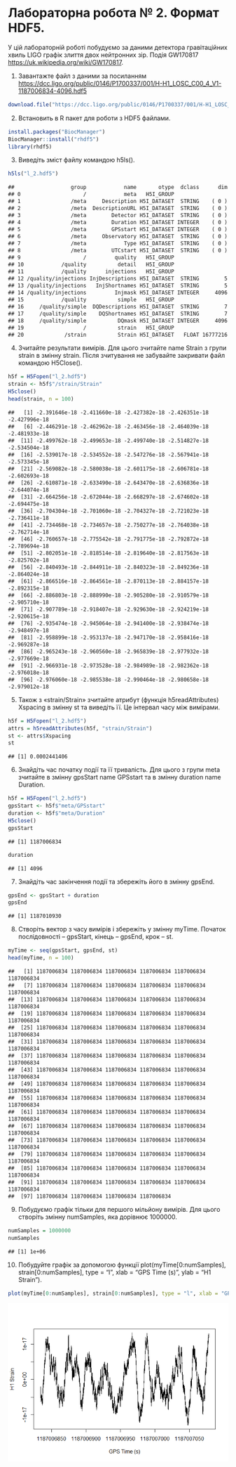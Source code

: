 Лабораторна робота № 2. Формат HDF5.
================

У цій лабораторній роботі побудуємо за даними детектора гравітаційних
хвиль LIGO графік злиття двох нейтронних зір. Подія GW170817
<https://uk.wikipedia.org/wiki/GW170817>.

1.  Завантажте файл з даними за посиланням
    <https://dcc.ligo.org/public/0146/P1700337/001/H-H1_LOSC_C00_4_V1-1187006834-4096.hdf5>

<!-- end list -->

``` r
download.file("https://dcc.ligo.org/public/0146/P1700337/001/H-H1_LOSC_C00_4_V1-1187006834-4096.hdf5","l_2.hdf5", "auto", TRUE,"wb")
```

2.  Встановить в R пакет для роботи з HDF5 файлами.

<!-- end list -->

``` r
install.packages("BiocManager")
BiocManager::install("rhdf5")
library(rhdf5)
```

3.  Виведіть зміст файлу командою
    h5ls().

<!-- end list -->

``` r
h5ls("l_2.hdf5")
```

    ##                  group            name       otype  dclass      dim
    ## 0                    /            meta   H5I_GROUP                 
    ## 1                /meta     Description H5I_DATASET  STRING    ( 0 )
    ## 2                /meta  DescriptionURL H5I_DATASET  STRING    ( 0 )
    ## 3                /meta        Detector H5I_DATASET  STRING    ( 0 )
    ## 4                /meta        Duration H5I_DATASET INTEGER    ( 0 )
    ## 5                /meta        GPSstart H5I_DATASET INTEGER    ( 0 )
    ## 6                /meta     Observatory H5I_DATASET  STRING    ( 0 )
    ## 7                /meta            Type H5I_DATASET  STRING    ( 0 )
    ## 8                /meta        UTCstart H5I_DATASET  STRING    ( 0 )
    ## 9                    /         quality   H5I_GROUP                 
    ## 10            /quality          detail   H5I_GROUP                 
    ## 11            /quality      injections   H5I_GROUP                 
    ## 12 /quality/injections InjDescriptions H5I_DATASET  STRING        5
    ## 13 /quality/injections   InjShortnames H5I_DATASET  STRING        5
    ## 14 /quality/injections         Injmask H5I_DATASET INTEGER     4096
    ## 15            /quality          simple   H5I_GROUP                 
    ## 16     /quality/simple  DQDescriptions H5I_DATASET  STRING        7
    ## 17     /quality/simple    DQShortnames H5I_DATASET  STRING        7
    ## 18     /quality/simple          DQmask H5I_DATASET INTEGER     4096
    ## 19                   /          strain   H5I_GROUP                 
    ## 20             /strain          Strain H5I_DATASET   FLOAT 16777216

4.  Зчитайте результати вимірів. Для цього зчитайте name Strain з групи
    strain в змінну strain. Після зчитування не забувайте закривати файл
    командою H5Close().

<!-- end list -->

``` r
h5f = H5Fopen("l_2.hdf5")
strain <- h5f$"/strain/Strain"
H5close()
head(strain, n = 100)
```

    ##   [1] -2.391646e-18 -2.411660e-18 -2.427382e-18 -2.426351e-18 -2.427996e-18
    ##   [6] -2.446291e-18 -2.462962e-18 -2.463456e-18 -2.464039e-18 -2.481933e-18
    ##  [11] -2.499762e-18 -2.499653e-18 -2.499740e-18 -2.514827e-18 -2.534504e-18
    ##  [16] -2.539017e-18 -2.534552e-18 -2.547276e-18 -2.567941e-18 -2.573345e-18
    ##  [21] -2.569082e-18 -2.580038e-18 -2.601175e-18 -2.606781e-18 -2.602693e-18
    ##  [26] -2.610871e-18 -2.633490e-18 -2.643470e-18 -2.636836e-18 -2.644074e-18
    ##  [31] -2.664256e-18 -2.672044e-18 -2.668297e-18 -2.674602e-18 -2.694475e-18
    ##  [36] -2.704304e-18 -2.701060e-18 -2.704327e-18 -2.721023e-18 -2.736411e-18
    ##  [41] -2.734468e-18 -2.734657e-18 -2.750277e-18 -2.764038e-18 -2.762714e-18
    ##  [46] -2.760657e-18 -2.775542e-18 -2.791775e-18 -2.792872e-18 -2.789694e-18
    ##  [51] -2.802051e-18 -2.818514e-18 -2.819640e-18 -2.817563e-18 -2.825702e-18
    ##  [56] -2.840493e-18 -2.844911e-18 -2.840323e-18 -2.849236e-18 -2.864024e-18
    ##  [61] -2.866516e-18 -2.864561e-18 -2.870113e-18 -2.884157e-18 -2.892315e-18
    ##  [66] -2.886803e-18 -2.888990e-18 -2.905280e-18 -2.910579e-18 -2.905710e-18
    ##  [71] -2.907789e-18 -2.918407e-18 -2.929630e-18 -2.924219e-18 -2.920615e-18
    ##  [76] -2.935474e-18 -2.945064e-18 -2.941400e-18 -2.938474e-18 -2.948497e-18
    ##  [81] -2.958899e-18 -2.953137e-18 -2.947170e-18 -2.958416e-18 -2.969287e-18
    ##  [86] -2.965243e-18 -2.960560e-18 -2.965839e-18 -2.977932e-18 -2.977669e-18
    ##  [91] -2.966931e-18 -2.973528e-18 -2.984989e-18 -2.982362e-18 -2.976018e-18
    ##  [96] -2.976060e-18 -2.985538e-18 -2.990464e-18 -2.980658e-18 -2.979012e-18

5.  Також з «strain/Strain» зчитайте атрибут (функція h5readAttributes)
    Xspacing в змінну st та виведіть її. Це інтервал часу між вимірами.

<!-- end list -->

``` r
h5f = H5Fopen("l_2.hdf5")
attrs = h5readAttributes(h5f, "strain/Strain")
st <- attrs$Xspacing
st
```

    ## [1] 0.0002441406

6.  Знайдіть час початку події та її тривалість. Для цього з групи meta
    зчитайте в змінну gpsStart name GPSstart та в змінну duration name
    Duration.

<!-- end list -->

``` r
h5f = H5Fopen("l_2.hdf5")
gpsStart <- h5f$"meta/GPSstart"
duration <- h5f$"meta/Duration"
H5close()
gpsStart
```

    ## [1] 1187006834

``` r
duration
```

    ## [1] 4096

7.  Знайдіть час закінчення події та збережіть його в змінну gpsEnd.

<!-- end list -->

``` r
gpsEnd <- gpsStart + duration
gpsEnd
```

    ## [1] 1187010930

8.  Створіть вектор з часу вимірів і збережіть у змінну myTime. Початок
    послідовності – gpsStart, кінець – gpsEnd, крок – st.

<!-- end list -->

``` r
myTime <- seq(gpsStart, gpsEnd, st)
head(myTime, n = 100)
```

    ##   [1] 1187006834 1187006834 1187006834 1187006834 1187006834 1187006834
    ##   [7] 1187006834 1187006834 1187006834 1187006834 1187006834 1187006834
    ##  [13] 1187006834 1187006834 1187006834 1187006834 1187006834 1187006834
    ##  [19] 1187006834 1187006834 1187006834 1187006834 1187006834 1187006834
    ##  [25] 1187006834 1187006834 1187006834 1187006834 1187006834 1187006834
    ##  [31] 1187006834 1187006834 1187006834 1187006834 1187006834 1187006834
    ##  [37] 1187006834 1187006834 1187006834 1187006834 1187006834 1187006834
    ##  [43] 1187006834 1187006834 1187006834 1187006834 1187006834 1187006834
    ##  [49] 1187006834 1187006834 1187006834 1187006834 1187006834 1187006834
    ##  [55] 1187006834 1187006834 1187006834 1187006834 1187006834 1187006834
    ##  [61] 1187006834 1187006834 1187006834 1187006834 1187006834 1187006834
    ##  [67] 1187006834 1187006834 1187006834 1187006834 1187006834 1187006834
    ##  [73] 1187006834 1187006834 1187006834 1187006834 1187006834 1187006834
    ##  [79] 1187006834 1187006834 1187006834 1187006834 1187006834 1187006834
    ##  [85] 1187006834 1187006834 1187006834 1187006834 1187006834 1187006834
    ##  [91] 1187006834 1187006834 1187006834 1187006834 1187006834 1187006834
    ##  [97] 1187006834 1187006834 1187006834 1187006834

9.  Побудуємо графік тільки для першого мільйону вимірів. Для цього
    створіть змінну numSamples, яка дорівнює 1000000.

<!-- end list -->

``` r
numSamples = 1000000
numSamples
```

    ## [1] 1e+06

10. Побудуйте графік за допомогою функції plot(myTime\[0:numSamples\],
    strain\[0:numSamples\], type = “l”, xlab = “GPS Time (s)”, ylab =
    “H1
Strain”).

<!-- end list -->

``` r
plot(myTime[0:numSamples], strain[0:numSamples], type = "l", xlab = "GPS Time (s)", ylab = "H1 Strain")
```

![](Lab_2_files/figure-gfm/unnamed-chunk-11-1.png)<!-- -->

